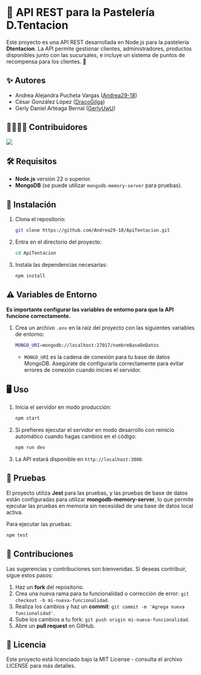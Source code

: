 # 🍰 API REST para la Pastelería D.Tentacion

Este proyecto es una API REST desarrollada en Node.js para la pastelería **Dtentacion**. La API permite gestionar clientes, administradores, productos disponibles junto con las sucursales, e incluye un sistema de puntos de recompensa para los clientes. 🎉

## ✨ Autores

- Andrea Alejandra Pucheta Vargas ([Andrea29-18](https://github.com/Andrea29-18))
- César González López ([DracoGilga](https://github.com/DracoGilga))
- Gerly Daniel Arteaga Bernal ([GerlyUwU](https://github.com/GerlyUwU))

## 👩‍💻👨‍💻 Contribuidores

<a href="https://github.com/Andrea29-18/ApiTentacion/graphs/contributors">
  <img src="https://contrib.rocks/image?repo=Andrea29-18/ApiTentacion" />
</a>

## 🛠️ Requisitos

- **Node.js** versión 22 o superior.
- **MongoDB** (se puede utilizar `mongodb-memory-server` para pruebas).

## 🚀 Instalación

1. Clona el repositorio:

   ```bash
   git clone https://github.com/Andrea29-18/ApiTentacion.git
   ```

2. Entra en el directorio del proyecto:

   ```bash
   cd ApiTentacion
   ```

3. Instala las dependencias necesarias:

   ```bash
   npm install
   ```

## ⚠️ Variables de Entorno

**Es importante configurar las variables de entorno para que la API funcione correctamente.**

1. Crea un archivo `.env` en la raíz del proyecto con las siguientes variables de entorno:

   ```bash
   MONGO_URI=mongodb://localhost:27017/nombreBaseDeDatos
   ```

   - `MONGO_URI` es la cadena de conexión para tu base de datos MongoDB. Asegúrate de configurarla correctamente para evitar errores de conexión cuando inicies el servidor.

## 🖥️ Uso

1. Inicia el servidor en modo producción:

   ```bash
   npm start
   ```

2. Si prefieres ejecutar el servidor en modo desarrollo con reinicio automático cuando hagas cambios en el código:

   ```bash
   npm run dev
   ```

3. La API estará disponible en `http://localhost:3000`.

## 🧪 Pruebas

El proyecto utiliza **Jest** para las pruebas, y las pruebas de base de datos están configuradas para utilizar **mongodb-memory-server**, lo que permite ejecutar las pruebas en memoria sin necesidad de una base de datos local activa.

Para ejecutar las pruebas:

```bash
npm test
```

## 🤝 Contribuciones

Las sugerencias y contribuciones son bienvenidas. Si deseas contribuir, sigue estos pasos:

1. Haz un **fork** del repositorio.
2. Crea una nueva rama para tu funcionalidad o corrección de error: `git checkout -b mi-nueva-funcionalidad`.
3. Realiza los cambios y haz un **commit**: `git commit -m 'Agrega nueva funcionalidad'`.
4. Sube los cambios a tu fork: `git push origin mi-nueva-funcionalidad`.
5. Abre un **pull request** en GitHub.

## 📜 Licencia

Este proyecto está licenciado bajo la MIT License - consulta el archivo LICENSE para más detalles.